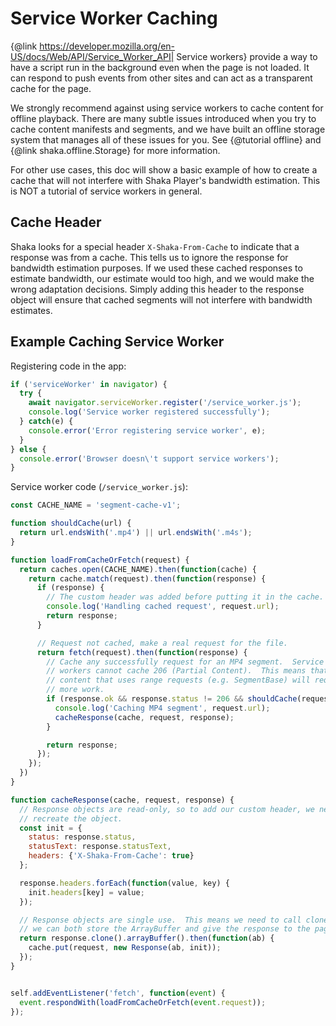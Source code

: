 # Service Worker Caching

{@link https://developer.mozilla.org/en-US/docs/Web/API/Service_Worker_API|
Service workers} provide a way to have a script run in the background even
when the page is not loaded.  It can respond to push events from other sites 
and can act as a transparent cache for the page.

We strongly recommend against using service workers to cache content for offline
playback.  There are many subtle issues introduced when you try to cache content
manifests and segments, and we have built an offline storage system that manages
all of these issues for you.  See {@tutorial offline} and
{@link shaka.offline.Storage} for more information.

For other use cases, this doc will show a basic example of how to create a cache
that will not interfere with Shaka Player's bandwidth estimation. This is NOT a
tutorial of service workers in general.


## Cache Header

Shaka looks for a special header `X-Shaka-From-Cache` to indicate that a
response was from a cache.  This tells us to ignore the response for bandwidth
estimation purposes.  If we used these cached responses to estimate bandwidth,
our estimate would too high, and we would make the wrong adaptation decisions.
Simply adding this header to the response object will ensure that cached
segments will not interfere with bandwidth estimates.


## Example Caching Service Worker

Registering code in the app:

```js
if ('serviceWorker' in navigator) {
  try {
    await navigator.serviceWorker.register('/service_worker.js');
    console.log('Service worker registered successfully');
  } catch(e) {
    console.error('Error registering service worker', e);
  }
} else {
  console.error('Browser doesn\'t support service workers');
}
```

Service worker code (`/service_worker.js`):

```js
const CACHE_NAME = 'segment-cache-v1';

function shouldCache(url) {
  return url.endsWith('.mp4') || url.endsWith('.m4s');
}

function loadFromCacheOrFetch(request) {
  return caches.open(CACHE_NAME).then(function(cache) {
    return cache.match(request).then(function(response) {
      if (response) {
        // The custom header was added before putting it in the cache.
        console.log('Handling cached request', request.url);
        return response;
      }

      // Request not cached, make a real request for the file.
      return fetch(request).then(function(response) {
        // Cache any successfully request for an MP4 segment.  Service
        // workers cannot cache 206 (Partial Content).  This means that
        // content that uses range requests (e.g. SegmentBase) will require
        // more work.
        if (response.ok && response.status != 206 && shouldCache(request.url)) {
          console.log('Caching MP4 segment', request.url);
          cacheResponse(cache, request, response);
        }

        return response;
      });
    });
  })
}

function cacheResponse(cache, request, response) {
  // Response objects are read-only, so to add our custom header, we need to
  // recreate the object.
  const init = {
    status: response.status,
    statusText: response.statusText,
    headers: {'X-Shaka-From-Cache': true}
  };

  response.headers.forEach(function(value, key) {
    init.headers[key] = value;
  });

  // Response objects are single use.  This means we need to call clone() so
  // we can both store the ArrayBuffer and give the response to the page.
  return response.clone().arrayBuffer().then(function(ab) {
    cache.put(request, new Response(ab, init));
  });
}


self.addEventListener('fetch', function(event) {
  event.respondWith(loadFromCacheOrFetch(event.request));
});
```
